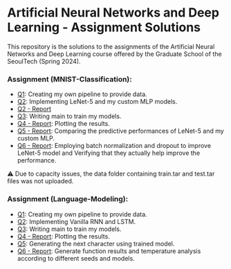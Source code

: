 # Artificial Neural Networks and Deep Learning - Assignment Solutions

This repository is the solutions to the assignments of the Artificial Neural Networks and Deep Learning course offered by the Graduate School of the SeoulTech  (Spring 2024).

### Assignment (MNIST-Classification):
- [Q1](https://github.com/moon34git/Artificial-Neural-Networks-and-Deep-Learning/blob/main/mnist-classification/template/dataset.py): Creating my own pipeline to provide data.
- [Q2](https://github.com/moon34git/Artificial-Neural-Networks-and-Deep-Learning/blob/main/mnist-classification/template/model.py): Implementing LeNet-5 and my custom MLP models.
- [Q2 - Report](https://github.com/moon34git/Artificial-Neural-Networks-and-Deep-Learning/blob/main/mnist-classification/report/report.ipynb)
- [Q3](https://github.com/moon34git/Artificial-Neural-Networks-and-Deep-Learning/blob/main/mnist-classification/template/main.py): Writing main to train my models.
- [Q4 - Report](https://github.com/moon34git/Artificial-Neural-Networks-and-Deep-Learning/blob/main/mnist-classification/report/report.ipynb): Plotting the results.
- [Q5 - Report](https://github.com/moon34git/Artificial-Neural-Networks-and-Deep-Learning/blob/main/mnist-classification/report/report.ipynb): Comparing the predictive performances of LeNet-5 and my custom MLP.
- [Q6 - Report](https://github.com/moon34git/Artificial-Neural-Networks-and-Deep-Learning/blob/main/mnist-classification/report/report.ipynb): Employing batch normalization and dropout to improve LeNet-5 model and Verifying that they actually help improve the performance.

:warning: Due to capacity issues, the data folder containing train.tar and test.tar files was not uploaded.

### Assignment (Language-Modeling):
- [Q1](https://github.com/moon34git/Artificial-Neural-Networks-and-Deep-Learning/blob/main/language-modeling/template/dataset.py): Creating my own pipeline to provide data.
- [Q2](https://github.com/moon34git/Artificial-Neural-Networks-and-Deep-Learning/blob/main/language-modeling/template/model.py): Implementing Vanilla RNN and LSTM.
- [Q3](https://github.com/moon34git/Artificial-Neural-Networks-and-Deep-Learning/blob/main/language-modeling/template/main.py): Writing main to train my models.
- [Q4 - Report](https://github.com/moon34git/Artificial-Neural-Networks-and-Deep-Learning/blob/main/language-modeling/report/README.md): Plotting the results.
- [Q5](https://github.com/moon34git/Artificial-Neural-Networks-and-Deep-Learning/blob/main/language-modeling/template/generate.py): Generating the next character using trained model.
- [Q6 - Report](https://github.com/moon34git/Artificial-Neural-Networks-and-Deep-Learning/blob/main/language-modeling/report/README.md): Generate function results and temperature analysis according to different seeds and models.

